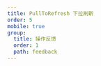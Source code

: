 ```yaml
---
title: PullToRefresh 下拉刷新
order: 5
mobile: true
group:
  title: 操作反馈
  order: 1
  path: feedback
---
```


<code src="../demo/PullToRefresh.tsx"></code>
<API src="../src/PullToRefresh.tsx"></API>
